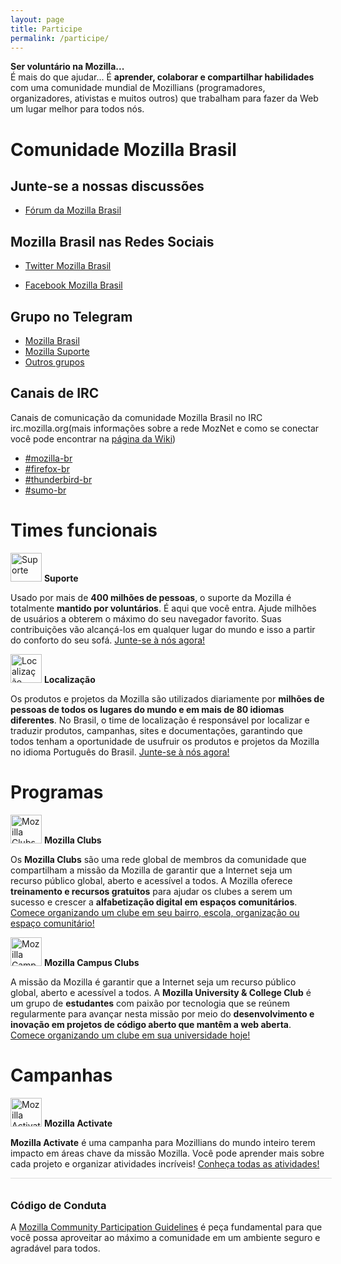 ```yaml
---
layout: page
title: Participe
permalink: /participe/
---
```


<style>
.page img {
  background:#fff;
  padding:5px;
  border:1px solid #eee;
  box-shadow: 0 0 1px #ddd;
}
</style>

<b>Ser voluntário na Mozilla...</b><br>
É mais do que ajudar... É <b>aprender, colaborar e compartilhar habilidades</b> com uma comunidade mundial de Mozillians (programadores, organizadores, ativistas e muitos outros) que trabalham para fazer da Web um lugar melhor para todos nós.

# Comunidade Mozilla Brasil

## Junte-se a nossas discussões

* [Fórum da Mozilla Brasil](https://discourse.mozilla-community.org/c/mozilla-brasil)

## Mozilla Brasil nas Redes Sociais

* [Twitter Mozilla Brasil](https://www.twitter.com/mozillabrasil)

* [Facebook Mozilla Brasil](https://www.facebook.com/mozillabrasil)

## Grupo no Telegram

* [Mozilla Brasil](https://telegram.me/mozillabr)
* [Mozilla Suporte](https://telegram.me/sumobrasil)
* [Outros grupos](https://wiki.mozilla.org/Brasil/Grupos_de_Telegram)

## Canais de IRC

Canais de comunicação da comunidade Mozilla Brasil no IRC irc.mozilla.org(mais informações sobre a rede MozNet e como se conectar você pode encontrar na [página da Wiki](https://wiki.mozilla.org/IRC))

<ul>
<li><a href="irc://irc.mozilla.org/mozilla-br" rel="nofollow">#mozilla-br</a></li>
<li><a href="irc://irc.mozilla.org/firefox-br" rel="nofollow">#firefox-br</a></li>
<li><a href="irc://irc.mozilla.org/thunderbird-br" rel="nofollow">#thunderbird-br</a></li>
<li><a href="irc://irc.mozilla.org/sumo-br" rel="nofollow">#sumo-br</a></li>
</ul>

# Times funcionais

<p>
    <img class="alignleft" alt="Suporte" src="{{ site.url }}/img/contribute/sumobrazil.jpg" height="46" width="50">
    <strong>Suporte</strong>
</p>
<p>
Usado por mais de <b>400 milhões de pessoas</b>, o suporte da Mozilla é totalmente <b>mantido por voluntários</b>. É aqui que você entra. Ajude milhões de usuários a obterem o máximo do seu navegador favorito. Suas contribuições vão alcançá-los em qualquer lugar do mundo e isso a partir do conforto do seu sofá. <a href="https://wiki.mozilla.org/Brasil/Sumo">Junte-se à nós agora!</a></p>

<p>
    <img class="alignleft" alt="Localização" src="{{ site.url }}/img/contribute/800px-L10n_logo.png" height="46" width="50">
    <strong>Localização</strong>
</p>
<p>
Os produtos e projetos da Mozilla são utilizados diariamente por <b>milhões de pessoas de todos os lugares do mundo e em mais de 80 idiomas diferentes</b>. No Brasil, o time de localização é responsável por localizar e traduzir produtos, campanhas, sites e documentações, garantindo que todos tenham a oportunidade de usufruir os produtos e projetos da Mozilla no idioma Português do Brasil. <a href="https://wiki.mozilla.org/Brasil/L10n">Junte-se à nós agora!</a></p>

# Programas
<p>
    <img class="alignleft" alt="Mozilla Clubs" src="{{ site.url }}/img/contribute/mozillaclubs.jpg" height="46" width="50">
    <strong>Mozilla Clubs</strong>
</p>
<p>
Os <b>Mozilla Clubs</b> são uma rede global de membros da comunidade que compartilham a missão da Mozilla de garantir que a Internet seja um recurso público global, aberto e acessível a todos. A Mozilla oferece <b>treinamento e recursos gratuitos</b> para ajudar os clubes a serem um sucesso e crescer a <b>alfabetização digital em espaços comunitários</b>. <a href="https://wiki.mozilla.org/Brasil/Mozilla_Leadership_Network/Mozilla_Clubs">Comece organizando um clube em seu bairro, escola, organização ou espaço comunitário!</a></p>

<p>
    <img class="alignleft" alt="Mozilla Campus Clubs" src="{{ site.url }}/img/contribute/mozillacampusclubs.jpg" height="46" width="50">
    <strong>Mozilla Campus Clubs</strong>
</p>
<p>
A missão da Mozilla é garantir que a Internet seja um recurso público global, aberto e acessível a todos. A <b>Mozilla University & College Club</b> é um grupo de <b>estudantes</b> com paixão por tecnologia que se reúnem regularmente para avançar nesta missão por meio do <b>desenvolvimento e inovação em projetos de código aberto que mantêm a web aberta</b>. <a href="https://wiki.mozilla.org/Brasil/Mozilla_Leadership_Network/Mozilla_Campus_Clubs">Comece organizando um clube em sua universidade hoje!</a></p>

# Campanhas
<p>
    <img class="alignleft" alt="Mozilla Activate" src="{{ site.url }}/img/contribute/activate.png" height="46" width="50">
    <strong>Mozilla Activate</strong>
</p>
<p> <b>Mozilla Activate</b> é uma campanha para Mozillians do mundo inteiro terem impacto em áreas chave da missão Mozilla. Você pode aprender mais sobre cada projeto e organizar atividades incríveis! <a href="https://activate.mozilla.community/pt/">Conheça todas as atividades!</a></p>

<div style="border-top:1px solid #ddd;width:100%;padding:5px;"></div>

### Código de Conduta
<p>A <a href="https://www.mozilla.org/en-US/about/governance/policies/participation/">Mozilla Community Participation Guidelines</a>
 é peça fundamental para que você possa aproveitar ao máximo a comunidade em um ambiente seguro e agradável para todos.</p>
